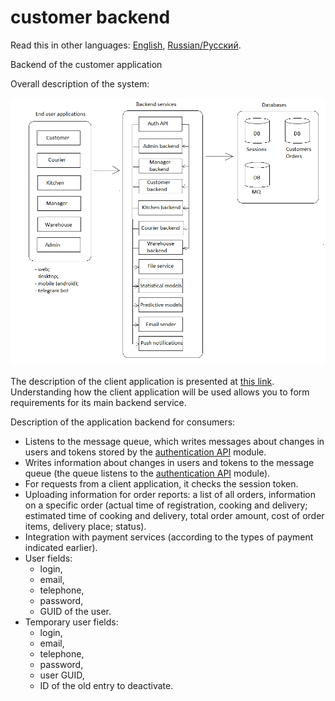 # customer backend 

Read this in other languages: [English](customerbackend.md), [Russian/Русский](customerbackend.ru.md). 

Backend of the customer application 

Overall description of the system: 

![system_overall](../img/system_overall.png)

The description of the client application is presented at [this link](../frontend/customerclient.md).
Understanding how the client application will be used allows you to form requirements for its main backend service.

Description of the application backend for consumers:
- Listens to the message queue, which writes messages about changes in users and tokens stored by the [authentication API](authapi.md) module.
- Writes information about changes in users and tokens to the message queue (the queue listens to the [authentication API](authapi.md) module).
- For requests from a client application, it checks the session token.
- Uploading information for order reports: a list of all orders, information on a specific order (actual time of registration, cooking and delivery; estimated time of cooking and delivery, total order amount, cost of order items, delivery place; status).
- Integration with payment services (according to the types of payment indicated earlier).
- User fields:
    - login,
    - email,
    - telephone,
    - password,
    - GUID of the user.
- Temporary user fields:
    - login,
    - email,
    - telephone,
    - password,
    - user GUID,
    - ID of the old entry to deactivate.
